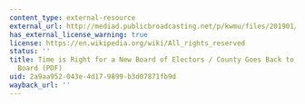 ```yaml
---
content_type: external-resource
external_url: http://mediad.publicbroadcasting.net/p/kwmu/files/201901/post_dispatch_articles_from_hp______6.30.94-8.18.94.pdf
has_external_license_warning: true
license: https://en.wikipedia.org/wiki/All_rights_reserved
status: ''
title: Time is Right for a New Board of Electors / County Goes Back to the Drawing
  Board (PDF)
uid: 2a9aa952-043e-4d17-9899-b3d07871fb9d
wayback_url: ''
---
```

